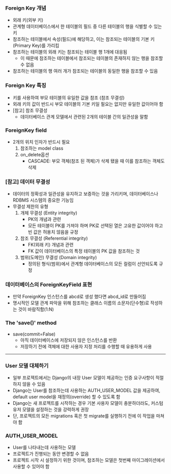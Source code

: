 ### Foreign Key 개념

- 외래 키(외부 키)
- 관계형 데이터베이스에서 한 테이블의 필드 중 다른 테이블의 행을 식별할 수 있는 키
- 참조하는 테이블에서 속성(필드)에 해당하고, 이는 참조되는 테이블의 기본 키(Primary Key)를 가리킴
- 참조하는 테이블의 외래 키는 참조되는 테이블 행 1개에 대응됨
  - 이 때문에 참조하는 테이블에서 참조되는 테이블의 존재하지 않는 행을 참조할 수 없음
- 참조하는 테이블의 행 여러 개가 참조되는 테이블의 동일한 행을 참조할 수 있음

### Foreign Key 특징

- 키를 사용하여 부모 테이블의 유일한 값을 참조 (참조 무결성)
- 외래 키의 값이 반드시 부모 테이블의 기본 키일 필요는 없지만 유일한 값이어야 함
- [참고] 참조 무결성
  - 데이터베이스 관계 모델에서 관련된 2개의 테이블 간의 일관성을 말함

### ForeignKey field

- 2개의 위치 인자가 반드시 필요
  1. 참조하는 model class
  2. on_delete옵션
     - CASCADE: 부모 객체(참조 된 객체)가 삭제 됐을 때 이를 참조하는 객체도 삭제

### [참고] 데이터 무결성

- 데이터의 정확성과 일관성을 유지하고 보증하는 것을 가리키며, 데이터베이스나 RDBMS 시스템의 중요한 기능임
- 무결성 제한의 유형
  1. 개체 무결성 (Entity integrity)
     - PK의 개념과 관련
     - 모든 테이블이 PK를 가져야 하며 PK로 선택된 열은 고유한 값이어야 하고 빈 값은 허용치 않음을 규정
  2. 참조 무결성 (Referential integrity)
     - FK(외래 키) 개념과 관련
     - FK 값이 데이터베이스의 특정 테이블의 PK 값을 참조하는 것
  3. 범위(도메인) 무결성 (Domain integrity)
     - 정의된 형식(범위)에서 관계형 데이터베이스의 모든 컬럼이 선언되도록 규정

### 데이터베이스의 ForeignKeyField 표현

- 만약 ForeignKey 인스턴스를 abcd로 생성 했다면 abcd_id로 만들어짐
- 명시적인 모델 관계 파악을 위해 참조하는 클래스 이름의 소문자(단수형)로 작성하는 것이 바람직함(1:N)

### The 'save()' method

- save(commit=False)
  - 아직 데이터베이스에 저장되지 않은 인스턴스를 반환
  - 저장하기 전에 객체에 대한 사용자 지정 처리를 수행할 때 유용하게 사용

----

### User 모델 대체하기

- 일부 프로젝트에서는 Django의 내장 User 모델이 제공하는 인증 요구사항이 적절하지 않을 수 있음
- Django는 User를 참조하는데 사용하는 AUTH_USER_MODEL 값을 제공하여, default user model을 재정의(override) 할 수 있도록 함
-  Django는 새 프로젝트를 시작하는 경우 기본 사용자 모델이 충분하더라도, 커스텀 유저 모델을 설정하는 것을 강력하게 권장
  - 단, 프로젝트의 모든 migrations 혹은 첫 migrate를 실행하기 전에 이 작업을 마쳐야 함

### AUTH_USER_MODEL

- User를 나타내는데 사용하는 모델
- 프로젝트가 진행되는 동안 변경할 수 없음
- 프로젝트 시작 시 설정하기 위한 것이며, 참조하는 모델은 첫번째 마이그레이션에서 사용할 수 있어야 함
